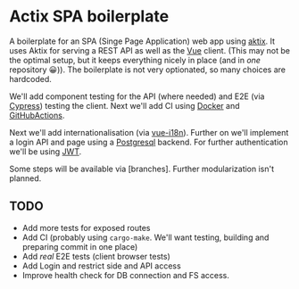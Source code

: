 # Actix SPA boilerplate

A boilerplate for an SPA (Singe Page Application) web app using [aktix](https://actix.rs/).
It uses Aktix for serving a REST API as well as the [Vue](https://vuejs.org/)
client. (This may not be the optimal setup, but it keeps everything
nicely in place (and in *one* repository :grinning:)).
The boilerplate is not very optionated, so many choices are hardcoded.

We'll add component
testing for the API (where needed) and E2E
(via [Cypress](https://www.cypress.io/))
testing the client. Next we'll add CI using [Docker](https://www.docker.com/)
and [GitHubActions](https://github.com/features/actions). 

Next we'll add internationalisation (via [vue-i18n](https://vue-i18n.intlify.dev/)).
Further on we'll implement a login API and page using a
[Postgresql](https://www.postgresql.org/) backend. For further
authentication we'll be using [JWT](https://jwt.io/).

Some steps will be available via [branches]. Further modularization
isn't planned.

## TODO
- Add more tests for exposed routes
- Add CI (probably using `cargo-make`. We'll want testing,
building and preparing commit in one place)
- Add *real* E2E tests (client browser tests)
- Add Login and restrict side and API access
- Improve health check for DB connection and FS access.
